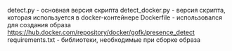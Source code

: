 detect.py - основная версия скрипта
detect_docker.py - версия скрипта, которая используется в docker-контейнере
Dockerfile - использовался для создания образа https://hub.docker.com/repository/docker/gofk/presence_detect
requirements.txt - библиотеки, необходимые при сборке образа